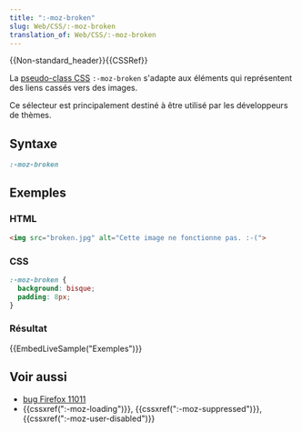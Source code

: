 ```yaml
---
title: ":-moz-broken"
slug: Web/CSS/:-moz-broken
translation_of: Web/CSS/:-moz-broken
---
```


{{Non-standard_header}}{{CSSRef}}

La [pseudo-class CSS](/fr/docs/Web/CSS/Pseudo-classes) `:-moz-broken` s'adapte aux éléments qui représentent des liens cassés vers des images.

Ce sélecteur est principalement destiné à être utilisé par les développeurs de thèmes.

## Syntaxe

```css
:-moz-broken
```

## Exemples

### HTML

```html
<img src="broken.jpg" alt="Cette image ne fonctionne pas. :-(">
```

### CSS

```css
:-moz-broken {
  background: bisque;
  padding: 8px;
}
```

### Résultat

{{EmbedLiveSample("Exemples")}}

## Voir aussi

- [bug Firefox 11011](https://bugzil.la/11011)
- {{cssxref(":-moz-loading")}}, {{cssxref(":-moz-suppressed")}}, {{cssxref(":-moz-user-disabled")}}
